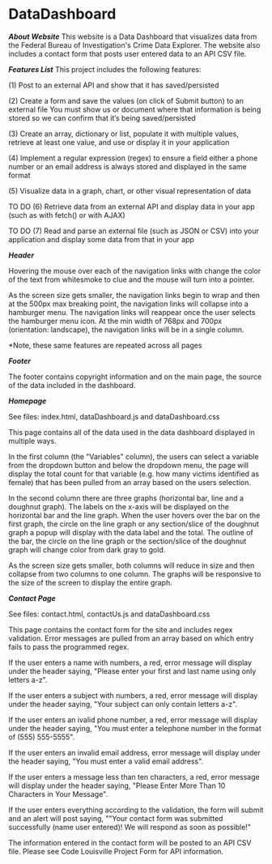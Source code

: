 # DataDashboard 

***About Website***
This website is a Data Dashboard that visualizes data from the Federal Bureau of Investigation's Crime Data Explorer. The website also includes a contact form that posts user entered data to an API CSV file. 

***Features List***
This project includes the following features:

(1) Post to an external API and show that it has saved/persisted

(2) Create a form and save the values (on click of Submit button) to an external file 
You must show us or document where that information is being stored so we can confirm that it’s being saved/persisted

(3) Create an array, dictionary or list, populate it with multiple values, retrieve at least one value, and use or display it in your application

(4) Implement a regular expression (regex) to ensure a field either a phone number or an email address is always stored and displayed in the same format

(5) Visualize data in a graph, chart, or other visual representation of data

TO DO (6) Retrieve data from an external API and display data in your app (such as with fetch() or with AJAX)

TO DO (7) Read and parse an external file (such as JSON or CSV) into your application and display some data from that in your app



***Header***

Hovering the mouse over each of the navigation links with change the color of the text from whitesmoke to clue and the mouse will turn into a pointer.

As the screen size gets smaller, the navigation links begin to wrap and then at the 500px max breaking point, the navigation links will collapse into a hamburger menu. The navigation links will reappear once the user selects the hamburger menu icon. At the min width of 768px and 700px (orientation: landscape), the navigation links will be in a single column.  

*Note, these same features are repeated across all pages


***Footer***

  The footer contains copyright information and on the main page, the source of the data included in the dashboard.


***Homepage***

See files: index.html, dataDashboard.js and dataDashboard.css

This page contains all of the data used in the data dashboard displayed in multiple ways.  

In the first column (the "Variables" column), the users can select a variable from the dropdown button and below the dropdown menu, the page will display the total count for that variable (e.g. how many victims identified as female) that has been pulled from an array based on the users selection.

In the second column there are three graphs (horizontal bar, line and a doughnut graph).  The labels on the x-axis will be displayed on the horizontal bar and the line graph.  When the user hovers over the bar on the first graph, the circle on the line graph or any section/slice of the doughnut graph a popup will display with the data label and the total. The outline of the bar, the circle on the line graph or the section/slice of the doughnut graph will change color from dark gray to gold. 

As the screen size gets smaller, both columns will reduce in size and then collapse from two columns to one column. The graphs will be responsive to the size of the screen to display the entire graph. 

 

***Contact Page***

See files: contact.html, contactUs.js and dataDashboard.css

This page contains the contact form for the site and includes regex validation. Error messages are pulled from an array based on which entry fails to pass the programmed regex.

If the user enters a name with numbers, a red, error message will display under the header saying, "Please enter your first and last name using only letters a-z".

If the user enters a subject with numbers, a red, error message will display under the header saying, "Your subject can only contain letters a-z". 

If the user enters an ivalid phone number, a red, error message will display under the header saying, "You must enter a telephone number in the format of (555) 555-5555".

If the user enters an invalid email address, error message will display under the header saying, "You must enter a valid email address". 

If the user enters a message less than ten characters, a red, error message will display under the header saying, "Please Enter More Than 10 Characters in Your Message". 

If the user enters everything according to the validation, the form will submit and an alert will post saying, ""Your contact form was submitted successfully (name user entered)! We will respond as soon as possible!"

The information entered in the contact form will be posted to an API CSV file. Please see Code Louisville Project Form for API information. 

